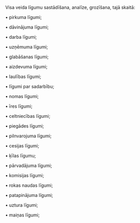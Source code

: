 Visa veida līgumu sastādīšana, analīze, grozīšana, tajā skaitā:

• pirkuma līgumi;

• dāvinājuma līgumi;

• darba līgumi;

• uzņēmuma līgumi;

• glabāšanas līgumi;

• aizdevuma līgumi;

• laulības līgumi;

• līgumi par sadarbību;

• nomas līgumi;

• īres līgumi;

• celtniecības līgumi;

• piegādes līgumi;

• pilnvarojuma līgumi;

• cesijas līgumi;

• ķīlas līgumu;

• pārvadājuma līgumi;

• komisijas līgumi;

• rokas naudas līgumi;

• patapinājuma līgumi;

• uztura līgumi;

• maiņas līgumi;
